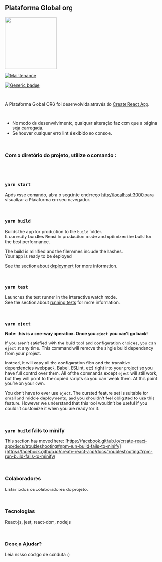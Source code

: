 ## Plataforma Global org

<img src="https://raw.githubusercontent.com/p9103/global-ORG/master/src/components/Logo/global-logo.png" width="170"/>

[![Maintenance](https://img.shields.io/badge/Maintained%3F-yes-green.svg)](https://GitHub.com/Naereen/StrapDown.js/graphs/commit-activity)

[![Generic badge](https://img.shields.io/badge/Version-1.0-<COLOR>.svg)](https://shields.io/)

<br>

A Plataforma Global ORG foi desenvolvida através do [Create React App](https://github.com/facebook/create-react-app).

<br>

- No modo de desenvolvimento, qualquer alteração faz com que a página seja carregada.
- Se houver qualquer erro lint é exibido no console.

<br>

### Com o diretório do projeto, utilize o comando :
#

<br>

### `yarn start`
Após esse comando, abra o seguinte endereço [http://localhost:3000](http://localhost:3000) para visualizar a Plataforma em seu navegador. 

<br>

### `yarn build`

Builds the app for production to the `build` folder.\
It correctly bundles React in production mode and optimizes the build for the best performance.

The build is minified and the filenames include the hashes.\
Your app is ready to be deployed!

See the section about [deployment](https://facebook.github.io/create-react-app/docs/deployment) for more information.

<br>

### `yarn test`
Launches the test runner in the interactive watch mode.\
See the section about [running tests](https://facebook.github.io/create-react-app/docs/running-tests) for more information.

<br>

### `yarn eject`

**Note: this is a one-way operation. Once you `eject`, you can’t go back!**

If you aren’t satisfied with the build tool and configuration choices, you can `eject` at any time. This command will remove the single build dependency from your project.

Instead, it will copy all the configuration files and the transitive dependencies (webpack, Babel, ESLint, etc) right into your project so you have full control over them. All of the commands except `eject` will still work, but they will point to the copied scripts so you can tweak them. At this point you’re on your own.

You don’t have to ever use `eject`. The curated feature set is suitable for small and middle deployments, and you shouldn’t feel obligated to use this feature. However we understand that this tool wouldn’t be useful if you couldn’t customize it when you are ready for it.

<br>

### `yarn build` fails to minify
This section has moved here: [https://facebook.github.io/create-react-app/docs/troubleshooting#npm-run-build-fails-to-minify](https://facebook.github.io/create-react-app/docs/troubleshooting#npm-run-build-fails-to-minify)

<br>

### Colaboradores
Listar todos os colaboradores do projeto. 

<br>

### Tecnologias
React-js, jest, react-dom, nodejs

<br>

### Deseja Ajudar?
Leia nosso código de conduta :)

<br>
